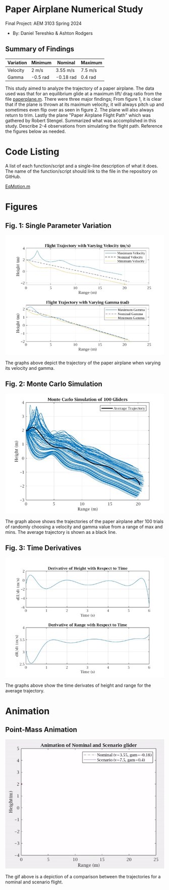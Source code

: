  # Paper Airplane Numerical Study
  Final Project: AEM 3103 Spring 2024

  - By: Daniel Tereshko & Ashton Rodgers

  ## Summary of Findings

  |Variation| Minimum| Nominal| Maximum|
  |---------|--------|--------|--------|
  | Velocity|2 m/s   |3.55 m/s| 7.5 m/s|
  | Gamma   |-0.5 rad|-0.18 rad| 0.4 rad|

  This study aimed to analyze the trajectory of a paper airplane. The data used was that for an equilibrium glide at a maximum lift/ drag ratio from the file [paperplane.m](http://www.stengel.mycpanel.princeton.edu/PaperPlane.m). There were three major findings; From figure 1, it is clear that if the plane is thrown at its maximum velocity, it will always pitch up and sometimes even flip over as seen in figure 2. The plane will also always return to trim. Lastly the plane   "Paper Airplane Flight Path" which was gathered by Robert Stengel. Summarized what was accomplished in this study.  Describe 2-4 observations from simulating the flight path.
  Reference the figures below as needed.
 
  # Code Listing
  A list of each function/script and a single-line description of what it does.  The name of the function/script should link to the file in the repository on GitHub.

  [EqMotion.m](EqMotion.m)

  # Figures

  ## Fig. 1: Single Parameter Variation
  ![Figure 1](/figures/figure1.jpg)

  The graphs above depict the trajectory of the paper airplane when varying its velocity and gamma.
  

  ## Fig. 2: Monte Carlo Simulation
  ![Figure 2](/figures/figure2.jpg)
  
  The graph above shows the trajectories of the paper airplane after 100 trials of randomly choosing a velocity and gamma value from a range of max and mins. The average trajectory is shown as a black line.

 ## Fig. 3: Time Derivatives
 ![Figure 3](/figures/figure3.jpg)
 <Time-derivative of height and range for the fitted trajectory>
  
  The graphs above show the time derivates of height and range for the average trajectory. 

  # Animation
  ## Point-Mass Animation
  ![Figure 4](/figures/figure4.gif)

  The gif above is a depiction of a comparison between the trajectories for a nominal and scenario flight.
